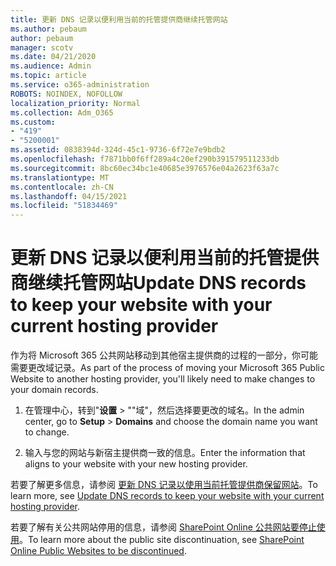 ```yaml
---
title: 更新 DNS 记录以便利用当前的托管提供商继续托管网站
ms.author: pebaum
author: pebaum
manager: scotv
ms.date: 04/21/2020
ms.audience: Admin
ms.topic: article
ms.service: o365-administration
ROBOTS: NOINDEX, NOFOLLOW
localization_priority: Normal
ms.collection: Adm_O365
ms.custom:
- "419"
- "5200001"
ms.assetid: 0838394d-324d-45c1-9736-6f72e7e9bdb2
ms.openlocfilehash: f7871bb0f6ff289a4c20ef290b391579511233db
ms.sourcegitcommit: 8bc60ec34bc1e40685e3976576e04a2623f63a7c
ms.translationtype: MT
ms.contentlocale: zh-CN
ms.lasthandoff: 04/15/2021
ms.locfileid: "51834469"
---
```

# <a name="update-dns-records-to-keep-your-website-with-your-current-hosting-provider"></a><span data-ttu-id="0eb7e-102">更新 DNS 记录以便利用当前的托管提供商继续托管网站</span><span class="sxs-lookup"><span data-stu-id="0eb7e-102">Update DNS records to keep your website with your current hosting provider</span></span>

<span data-ttu-id="0eb7e-103">作为将 Microsoft 365 公共网站移动到其他宿主提供商的过程的一部分，你可能需要更改域记录。</span><span class="sxs-lookup"><span data-stu-id="0eb7e-103">As part of the process of moving your Microsoft 365 Public Website to another hosting provider, you'll likely need to make changes to your domain records.</span></span>
  
1. <span data-ttu-id="0eb7e-104">在管理中心，转到"**设置** \> ""域"，然后选择要更改的域名。</span><span class="sxs-lookup"><span data-stu-id="0eb7e-104">In the admin center, go to **Setup** \> **Domains** and choose the domain name you want to change.</span></span>

2. <span data-ttu-id="0eb7e-105">输入与您的网站与新宿主提供商一致的信息。</span><span class="sxs-lookup"><span data-stu-id="0eb7e-105">Enter the information that aligns to your website with your new hosting provider.</span></span>

<span data-ttu-id="0eb7e-106">若要了解更多信息，请参阅 [更新 DNS 记录以使用当前托管提供商保留网站](https://docs.microsoft.com/microsoft-365/admin/dns/update-dns-records-to-retain-current-hosting-provider?view=o365-worldwide)。</span><span class="sxs-lookup"><span data-stu-id="0eb7e-106">To learn more, see [Update DNS records to keep your website with your current hosting provider](https://docs.microsoft.com/microsoft-365/admin/dns/update-dns-records-to-retain-current-hosting-provider?view=o365-worldwide).</span></span>
  
<span data-ttu-id="0eb7e-107">若要了解有关公共网站停用的信息，请参阅 [SharePoint Online 公共网站要停止使用](https://support.office.com/article/sharepoint-online-public-websites-to-be-discontinued-e86bfd2f-5c7d-446f-a430-7cfcc0130916)。</span><span class="sxs-lookup"><span data-stu-id="0eb7e-107">To learn more about the public site discontinuation, see [SharePoint Online Public Websites to be discontinued](https://support.office.com/article/sharepoint-online-public-websites-to-be-discontinued-e86bfd2f-5c7d-446f-a430-7cfcc0130916).</span></span>

